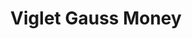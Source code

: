 ---
layout: solution
title: Viglet Gauss Money
identifier: gauss
order: 5
permalink: /gauss/
github: https://github.com/GaussMoney
github-org: GaussMoney
main-color: darkgreen
logo-acronym: Ga
logo-section: Money
short-name: Gauss Money
full-name: Viglet Gauss Money
description: Money in an uncomplicated way
twitter-url: https://twitter.com/openviglet
---